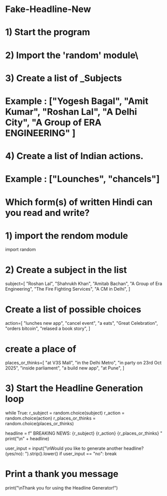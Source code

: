 # Fake-Headline-New

# 1) Start the program
# 2) Import the 'random' module\
# 3) Create a list of _Subjects
# Example : ["Yogesh Bagal", "Amit Kumar", "Roshan Lal", "A Delhi City", "A Group of ERA ENGINEERING" ]
# 4) Create a list of Indian actions.
# Example : ["Lounches", "chancels"]

# Which form(s) of written Hindi can you read and write?

# 1) import the rendom module
import random

# 2) Create a subject in the list
subject=[
  "Roshan Lal",
  "Shahrukh Khan",
  "Amitab Bachan",
  "A Group of Era Engineering",
  "The Fire Fighting Services",
  "A CM in Delhi",
]

# Create a list of possible choices
action=[
  "lunches new app", 
  "cancel event",
  "a eats",
  "Great Celebration",
  "orders bitcoin",
  "relased a book story",
  ]

# create a place of 

places_or_thinks=[
  "at V3S Mall",
  "in the Delhi Metro",
  "in party on 23rd Oct 2025",
  "inside parliament",
  "a build new app",
  "at Pune",
]

# 3) Start the Headline Generation loop
while True:
  r_subject = random.choice(subject)
  r_action = random.choice(action)
  r_places_or_thinks = random.choice(places_or_thinks)
  
  headline = f" BREAKING NEWS: {r_subject} {r_action} {r_places_or_thinks} "
  print("\n" + headline)

  user_input = input("\nWould you like to generate another headline? (yes/no): ").strip().lower()
  if user_input == "no":
    break

# Print a thank you message
print("\nThank you for using the Headline Generator!")
